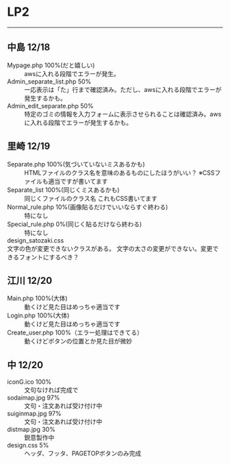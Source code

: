 # LP2
***
## 中島 12/18
<dl>
  <dt>Mypage.php 100%(だと嬉しい)</dt>
  <dd>awsに入れる段階でエラーが発生。</dd>
  <dt>Admin_separate_list.php 50%</dt>
  <dd>一応表示は「た」行まで確認済み。ただし、awsに入れる段階でエラーが発生するかも。</dd>
  <dt>Admin_edit_separate.php 50%</dt>
  <dd>特定のゴミの情報を入力フォームに表示させられることは確認済み。awsに入れる段階でエラーが発生するかも。</dd>
</dl>

## 里崎 12/19
<dl>
  <dt>Separate.php 100%(気づいていないミスあるかも)</dt>
    <dd>
      HTMLファイルのクラス名を意味のあるものにしたほうがいい？  
      ※CSSファイルも適当ですが書いてます
    </dd>  
  <dt>Separate_list 100%(同じくミスあるかも)</dt>
    <dd>
      同じくファイルのクラス名  
      これもCSS書いてます
    </dd>  
  <dt>Normal_rule.php 10%(画像貼るだけでいいならすぐ終わる)</dt>
    <dd>特になし</dd>  
  <dt>Special_rule.php 0%(同じく貼るだけなら終わる)</dt>
    <dd>特になし</dd>  
  <dt>design_satozaki.css</dt>
    文字の色が変更できないクラスがある。  
    文字の太さの変更ができない。変更できるフォントにするべき？  
</dl>

## 江川 12/20
<dl>
  <dt>Main.php 100%(大体)</dt>
  <dd>動くけど見た目はめっちゃ適当です</dd>  
  <dt>Login.php 100%(大体)</dt>
  <dd>動くけど見た目はめっちゃ適当です</dd>
  <dt>Create_user.php 100%（エラー処理はできてる）</dt>
  <dd>動くけどボタンの位置とか見た目が微妙</dd>  
</dl>

## 中 12/20
<dl>
  <dt>iconG.ico 100%</dt>
  <dd>文句なければ完成で</dd>
  <dt>sodaimap.jpg 97%</dt>
  <dd>文句・注文あれば受け付け中</dd>
  <dt>suiginmap.jpg 97%</dt>
  <dd>文句・注文あれば受け付け中</dd>
  <dt>distmap.jpg 30%</dt>
  <dd>鋭意製作中</dd>
  <dt>design.css 5%</dt>
  <dd>ヘッダ、フッタ、PAGETOPボタンのみ完成</dd>
</dl>
